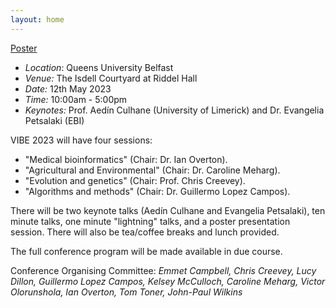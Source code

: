 ```yaml
---
layout: home
---
```


[Poster](assets/images/VIBE2023.png)

- *Location*: Queens University Belfast
- *Venue:* The Isdell Courtyard at Riddel Hall
- *Date:* 12th May 2023 
- *Time:* 10:00am - 5:00pm
- *Keynotes:*  Prof. Aedín Culhane (University of Limerick) and Dr. Evangelia Petsalaki (EBI)

VIBE 2023 will have four sessions:

- "Medical bioinformatics" (Chair: Dr. Ian Overton).
- "Agricultural and Environmental" (Chair: Dr. Caroline Meharg).
- "Evolution and genetics" (Chair: Prof. Chris Creevey).
- "Algorithms and methods" (Chair: Dr. Guillermo Lopez Campos).

There will be two keynote talks (Aedín Culhane and Evangelia Petsalaki), ten minute talks, one minute "lightning" talks, and a poster presentation session. There will also be tea/coffee breaks and lunch provided.

The full conference program will be made available in due course.

Conference Organising Committee: *Emmet Campbell, Chris Creevey, Lucy Dillon, Guillermo Lopez Campos, Kelsey McCulloch, Caroline Meharg, Victor Olorunshola, Ian Overton, Tom Toner, John-Paul Wilkins*
